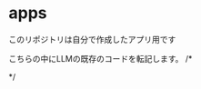 # apps
このリポジトリは自分で作成したアプリ用です


こちらの中にLLMの既存のコードを転記します。
/*
<?php 
/*
・設定を更新
・リファクタリング
・テスト CICD
*/

?>

*/

